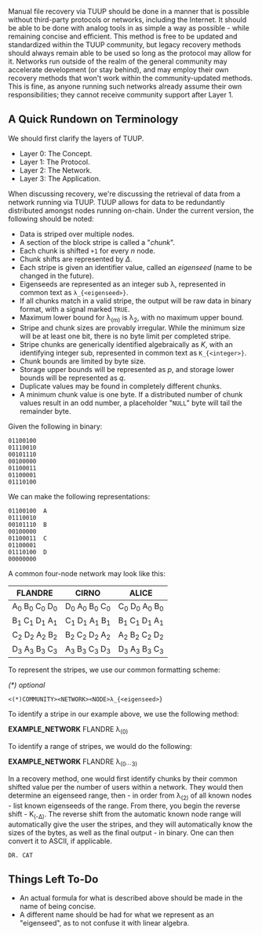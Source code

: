 Manual file recovery via TUUP should be done in a manner that is possible without third-party protocols or networks, including the Internet. It should be able to be done with analog tools in as simple a way as possible - while
remaining concise and efficient. This method is free to be updated and standardized within the TUUP community, but legacy recovery methods should always remain able to be used so long as the protocol may allow for it. Networks 
run outside of the realm of the general community may accelerate development (or stay behind), and may employ their own recovery methods that won't work within the community-updated methods. This is fine, as anyone running
such networks already assume their own responsibilities; they cannot receive community support after Layer 1.

## A Quick Rundown on Terminology

We should first clarify the layers of TUUP.

- Layer 0: The Concept.
- Layer 1: The Protocol.
- Layer 2: The Network.
- Layer 3: The Application.

When discussing recovery, we're discussing the retrieval of data from a network running via TUUP. TUUP allows for data to be redundantly distributed amongst nodes running on-chain. Under the current version, the following should be noted:

- Data is striped over multiple nodes.
- A section of the block stripe is called a "_chunk_".
- Each chunk is shifted `+1` for every _n_ node.
- Chunk shifts are represented by _Δ_.
- Each stripe is given an identifier value, called an _eigenseed_ (name to be changed in the future).
- Eigenseeds are represented as an integer sub λ, represented in common text as `λ_{<eigenseed>}`.
- If all chunks match in a valid stripe, the output will be raw data in binary format, with a signal marked `TRUE`.
- Maximum lower bound for λ<sub>(m)</sub> is λ<sub>2</sub>, with no maximum upper bound.
- Stripe and chunk sizes are provably irregular. While the minimum size will be at least one bit, there is no byte limit per completed stripe.
- Stripe chunks are generically identified algebraically as _K_, with an identifying integer sub, represented in common text as `K_{<integer>}`.
- Chunk bounds are limited by byte size.
- Storage upper bounds will be represented as _p_, and storage lower bounds will be represented as _q_.
- Duplicate values may be found in completely different chunks.
- A minimum chunk value is one byte. If a distributed number of chunk values result in an odd number, a placeholder "`NULL`" byte will tail the remainder byte.

Given the following in binary:
```
01100100
01110010
00101110
00100000
01100011
01100001
01110100
```
We can make the following representations:
```
01100100  A
01110010
00101110  B
00100000
01100011  C
01100001
01110100  D
00000000
```
A common four-node network may look like this:

| FLANDRE | CIRNO | ALICE |
| ------- | ----- | ----- |
| A<sub>0</sub> B<sub>0</sub> C<sub>0</sub> D<sub>0</sub> | D<sub>0</sub> A<sub>0</sub> B<sub>0</sub> C<sub>0</sub> | C<sub>0</sub> D<sub>0</sub> A<sub>0</sub> B<sub>0</sub> | 
| B<sub>1</sub> C<sub>1</sub> D<sub>1</sub> A<sub>1</sub> | C<sub>1</sub> D<sub>1</sub> A<sub>1</sub> B<sub>1</sub> | B<sub>1</sub> C<sub>1</sub> D<sub>1</sub> A<sub>1</sub> |
| C<sub>2</sub> D<sub>2</sub> A<sub>2</sub> B<sub>2</sub> | B<sub>2</sub> C<sub>2</sub> D<sub>2</sub> A<sub>2</sub> | A<sub>2</sub> B<sub>2</sub> C<sub>2</sub> D<sub>2</sub> |
| D<sub>3</sub> A<sub>3</sub> B<sub>3</sub> C<sub>3</sub> | A<sub>3</sub> B<sub>3</sub> C<sub>3</sub> D<sub>3</sub> | D<sub>3</sub> A<sub>3</sub> B<sub>3</sub> C<sub>3</sub> |

To represent the stripes, we use our common formatting scheme:

_(*) optional_

`<(*)COMMUNITY><NETWORK><NODE>λ_{<eigenseed>}`

To identify a stripe in our example above, we use the following method:

**EXAMPLE_NETWORK** FLANDRE λ<sub>(0)</sub>

To identify a range of stripes, we would do the following:

**EXAMPLE_NETWORK** FLANDRE λ<sub>(0⋯3)</sub>

In a recovery method, one would first identify chunks by their common shifted value per the number of users within a network. They would then determine an eigenseed range, then - in order from λ<sub>(2)</sub> of all known nodes - list
known eigenseeds of the range. From there, you begin the reverse shift - K<sub>(-Δ)</sub>. The reverse shift from the automatic known node range will automatically give the user the stripes, and they will automatically know the sizes of
the bytes, as well as the final output - in binary. One can then convert it to ASCII, if applicable.

`DR. CAT`

## Things Left To-Do

- An actual formula for what is described above should be made in the name of being concise.
- A different name should be had for what we represent as an "eigenseed", as to not confuse it with linear algebra.
